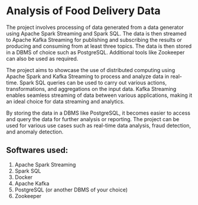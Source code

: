 # Analysis of Food Delivery Data
The project involves processing of data generated from a data generator using Apache Spark
Streaming and Spark SQL. The data is then streamed to Apache Kafka Streaming for publishing and subscribing the results or producing and consuming from at least three topics. The data is then stored in a DBMS of choice such as PostgreSQL. Additional tools like Zookeeper can also be used as required.

The project aims to showcase the use of distributed computing using Apache Spark and Kafka
Streaming to process and analyze data in real-time. Spark SQL queries can be used to carry out various actions, transformations, and aggregations on the input data. Kafka Streaming enables seamless streaming of data between various applications, making it an ideal choice for data streaming and analytics.

By storing the data in a DBMS like PostgreSQL, it becomes easier to access and query the data for
further analysis or reporting. The project can be used for various use cases such as real-time data
analysis, fraud detection, and anomaly detection.

## Softwares used:

1. Apache Spark Streaming
2. Spark SQL
3. Docker
4. Apache Kafka
5. PostgreSQL (or another DBMS of your choice)
6. Zookeeper
